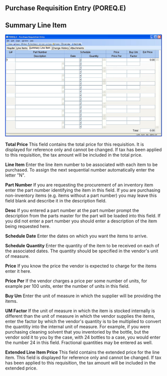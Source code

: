 ##  Purchase Requisition Entry (POREQ.E)

<PageHeader />

##  Summary Line Item

![](./POREQ-E-3.jpg)

**Total Price** This field contains the total price for this requisition. It
is displayed for reference only and cannot be changed. If tax has been applied
to this requisition, the tax amount will be included in the total price.  
  
**Line Item** Enter the line item number to be associated with each item to be
purchased. To assign the next sequential number automatically enter the letter
"N".  
  
**Part Number** If you are requesting the procurement of an inventory item
enter the part number identifying the item in this field. If you are
purchasing non-inventory items (e.g. items without a part number) you may
leave this field blank and describe it in the description field.  
  
**Desc** If you entered a part number at the part number prompt the
description from the parts master for the part will be loaded into this field.
If you did not enter a part number you should enter a description of the item
being requested here.  
  
**Schedule Date** Enter the dates on which you want the items to arrive.  
  
**Schedule Quantity** Enter the quantity of the item to be received on each of
the associated dates. The quantity should be specified in the vendor's unit of
measure.  
  
**Price** If you know the price the vendor is expected to charge for the items
enter it here.  
  
**Price Per** If the vendor charges a price per some number of units, for
example per 100 units, enter the number of units in this field.  
  
**Buy Um** Enter the unit of measure in which the supplier will be providing
the items.  
  
**UM Factor** If the unit of measure in which the item is stocked internally
is different than the unit of measure in which the vendor supplies the items,
enter the factor by which the vendor's quantity is to be multiplied to convert
the quantitiy into the internal unit of measure. For example, if you were
purchasing cleaning solvent that you inventoried by the bottle, but the vendor
sold it to you by the case, with 24 bottles to a case, you would enter the
number 24 in this field. Fractional quantities may be entered as well.  
  
**Extended Line Item Price** This field contains the extended price for the
line item. This field is displayed for reference only and cannot be changed.
If tax has been applied to this requisition, the tax amount will be included
in the extended price.  
  
  
<badge text= "Version 8.10.57" vertical="middle" />

<PageFooter />